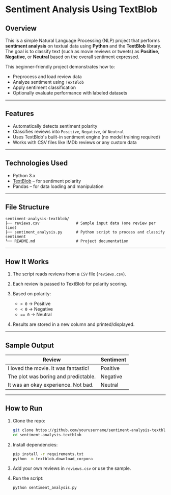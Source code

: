 # Sentiment Analysis Using TextBlob

## Overview

This is a simple Natural Language Processing (NLP) project that performs **sentiment analysis** on textual data using **Python** and the **TextBlob** library. The goal is to classify text (such as movie reviews or tweets) as **Positive**, **Negative**, or **Neutral** based on the overall sentiment expressed.

This beginner-friendly project demonstrates how to:

- Preprocess and load review data
- Analyze sentiment using `TextBlob`
- Apply sentiment classification
- Optionally evaluate performance with labeled datasets

---

## Features

- Automatically detects sentiment polarity
- Classifies reviews into `Positive`, `Negative`, or `Neutral`
- Uses TextBlob's built-in sentiment engine (no model training required)
- Works with CSV files like IMDb reviews or any custom data

---

## Technologies Used

- Python 3.x
- [TextBlob](https://textblob.readthedocs.io/en/dev/) – for sentiment polarity
- Pandas – for data loading and manipulation

---

## File Structure

```
sentiment-analysis-textblob/
├── reviews.csv                # Sample input data (one review per line)
├── sentiment_analysis.py      # Python script to process and classify sentiment
└── README.md                  # Project documentation
```

---

## How It Works

1. The script reads reviews from a `CSV` file (`reviews.csv`).
2. Each review is passed to TextBlob for polarity scoring.
3. Based on polarity:

   - `> 0` → Positive
   - `< 0` → Negative
   - `== 0` → Neutral

4. Results are stored in a new column and printed/displayed.

---

## Sample Output

| Review                               | Sentiment |
| ------------------------------------ | --------- |
| I loved the movie. It was fantastic! | Positive  |
| The plot was boring and predictable. | Negative  |
| It was an okay experience. Not bad.  | Neutral   |

---

## How to Run

1. Clone the repo:

   ```bash
   git clone https://github.com/yourusername/sentiment-analysis-textblob.git
   cd sentiment-analysis-textblob
   ```

2. Install dependencies:

   ```bash
   pip install -r requirements.txt
   python -m textblob.download_corpora
   ```

3. Add your own reviews in `reviews.csv` or use the sample.

4. Run the script:

   ```bash
   python sentiment_analysis.py
   ```
